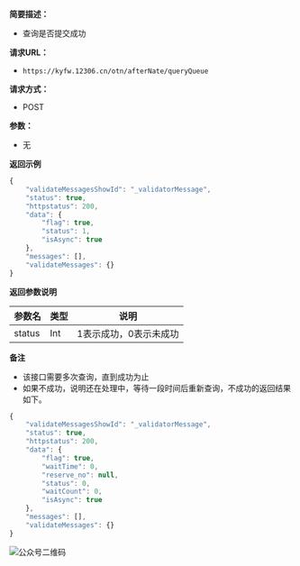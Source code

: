 **简要描述：** 

- 查询是否提交成功

**请求URL：** 

- ` https://kyfw.12306.cn/otn/afterNate/queryQueue `

**请求方式：**

- POST 

**参数：** 

- 无

 **返回示例**

``` js
{
	"validateMessagesShowId": "_validatorMessage",
	"status": true,
	"httpstatus": 200,
	"data": {
		"flag": true,
		"status": 1,
		"isAsync": true
	},
	"messages": [],
	"validateMessages": {}
}
```

 **返回参数说明** 

| 参数名 | 类型 | 说明                   |
| :----- | :--- | ---------------------- |
| status | Int  | 1表示成功，0表示未成功 |

 **备注** 

- 该接口需要多次查询，直到成功为止
- 如果不成功，说明还在处理中，等待一段时间后重新查询，不成功的返回结果如下。

```js
{
	"validateMessagesShowId": "_validatorMessage",
	"status": true,
	"httpstatus": 200,
	"data": {
		"flag": true,
		"waitTime": 0,
		"reserve_no": null,
		"status": 0,
		"waitCount": 0,
		"isAsync": true
	},
	"messages": [],
	"validateMessages": {}
}
```



![公众号二维码](https://tva1.sinaimg.cn/large/007S8ZIlgy1gdy3ml2gu0j3076076gm3.jpg)